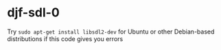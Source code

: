 # djf-sdl-0
Try `sudo apt-get install libsdl2-dev` for Ubuntu or other Debian-based distributions if this code gives you errors
